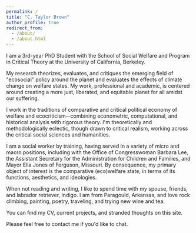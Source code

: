 ```yaml
---
permalink: /
title: "C. Taylor Brown"
author_profile: true
redirect_from: 
  - /about/
  - /about.html
---
```


I am a 3rd-year PhD Student with the School of Social Welfare and Program in Critical Theory at the University of California, Berkeley.

My research theorizes, evaluates, and critiques the emerging field of "ecosocial" policy around the planet and evaluates the effects of climate change on welfare states. My work, professional and academic, is centered around creating a more just, liberated, and equitable planet for all amidst our suffering.

I work in the traditions of comparative and critical political economy of welfare and ecocriticism--combining econometric, computational, and historical analysis with rigorous theory. I'm theoretically and methodologically eclectic, though drawn to critical realism, working across the critical social sciences and humanities.

I am a social worker by training, having served in a variety of micro and macro positions, including with the Office of Congresswoman Barbara Lee, the Assistant Secretary for the Administration for Children and Families, and Mayor Ella Jones of Ferguson, Missouri. By consequence, my primary object of interest is the comparative (eco)welfare state, in terms of its functions, aesthetics, and ideologies.

When not reading and writing, I like to spend time with my spouse, friends, and labrador retriever, Indigo. I am from Paragould, Arkansas, and love rock climbing, painting, poetry, traveling, and trying new wine and tea.

You can find my CV, current projects, and stranded thoughts on this site.

Please feel free to contact me if you'd like to chat.   

